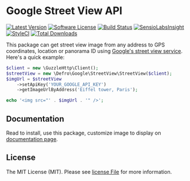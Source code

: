 # Google Street View API

[![Latest Version](https://img.shields.io/github/release/defro/google-streetview.svg?style=flat-square)](https://github.com/defro/google-streetview/releases)
[![Software License](https://img.shields.io/badge/license-MIT-brightgreen.svg?style=flat-square)](LICENSE.md)
[![Build Status](https://img.shields.io/travis/defro/google-streetview/master.svg?style=flat-square)](https://travis-ci.org/defro/google-streetview)
[![SensioLabsInsight](https://img.shields.io/sensiolabs/i/c0e7c71d-351a-4996-9d74-24abfa074410.svg?style=flat-square)](https://insight.sensiolabs.com/projects/c0e7c71d-351a-4996-9d74-24abfa074410)
[![StyleCI](https://styleci.io/repos/156726302/shield)](https://styleci.io/repos/156726302)
[![Total Downloads](https://img.shields.io/packagist/dt/defro/google-streetview.svg?style=flat-square)](https://packagist.org/packages/defro/google-streetview)

This package can get street view image from any address to GPS coordinates, location or panorama ID using [Google's street view service](https://developers.google.com/maps/documentation/streetview/intro). Here's a quick example:

```php
$client = new \GuzzleHttp\Client();
$streetView = new \Defro\Google\StreetView\StreetView($client);
$imgUrl = $streetView
    ->setApiKey('YOUR_GOOGLE_API_KEY')
    ->getImageUrlByAddress('Eiffel tower, Paris');

echo '<img src="' . $imgUrl . '" />';
```

## Documentation

Read to install, use this package, customize image to display on [documentation page](https://defro.github.io/google-streetview/).


## License

The MIT License (MIT). Please see [license File](LICENSE.md) for more information.
